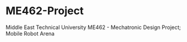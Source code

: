 # ME462-Project
Middle East Technical University ME462 - Mechatronic Design Project; Mobile Robot Arena
